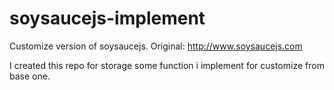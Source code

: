 soysaucejs-implement
====================

Customize version of soysaucejs. Original: http://www.soysaucejs.com

I created this repo for storage some function i implement for customize from base one.

